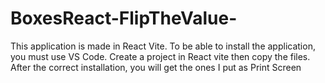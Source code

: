 # BoxesReact-FlipTheValue-

This application is made in React Vite. To be able to install the application, you must use VS Code.
Create a project in React vite then copy the files. After the correct installation, you will get the ones I put as Print Screen
